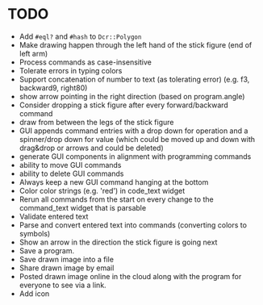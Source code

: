 # TODO

- Add `#eql?` and `#hash` to `Dcr::Polygon`
- Make drawing happen through the left hand of the stick figure (end of left arm)
- Process commands as case-insensitive
- Tolerate errors in typing colors
- Support concatenation of number to text (as tolerating error) (e.g. f3, backward9, right80)
- show arrow pointing in the right direction (based on program.angle)
- Consider dropping a stick figure after every forward/backward command
- draw from between the legs of the stick figure
- GUI appends command entries with a drop down for operation and a spinner/drop down for value (which could be moved up and down with drag&drop or arrows and could be deleted)
- generate GUI components in alignment with programming commands
- ability to move GUI commands
- ability to delete GUI commands
- Always keep a new GUI command hanging at the bottom
- Color color strings (e.g. 'red') in code_text widget
- Rerun all commands from the start on every change to the command_text widget that is parsable
- Validate entered text
- Parse and convert entered text into commands (converting colors to symbols)
- Show an arrow in the direction the stick figure is going next
- Save a program.
- Save drawn image into a file
- Share drawn image by email
- Posted drawn image online in the cloud along with the program for everyone to see via a link.
- Add icon
